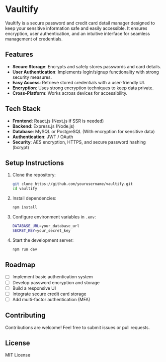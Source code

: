 # Vaultify

Vaultify is a secure password and credit card detail manager designed to keep your sensitive information safe and easily accessible. It ensures encryption, user authentication, and an intuitive interface for seamless management of credentials.

## Features
- **Secure Storage**: Encrypts and safely stores passwords and card details.
- **User Authentication**: Implements login/signup functionality with strong security measures.
- **Easy Access**: Retrieve stored credentials with a user-friendly UI.
- **Encryption**: Uses strong encryption techniques to keep data private.
- **Cross-Platform**: Works across devices for accessibility.

## Tech Stack
- **Frontend**: React.js (Next.js if SSR is needed)
- **Backend**: Express.js (Node.js)
- **Database**: MySQL or PostgreSQL (With encryption for sensitive data)
- **Authentication**: JWT / OAuth
- **Security**: AES encryption, HTTPS, and secure password hashing (bcrypt)

## Setup Instructions
1. Clone the repository:
   ```sh
   git clone https://github.com/yourusername/vaultify.git
   cd vaultify
   ```
2. Install dependencies:
   ```sh
   npm install
   ```
3. Configure environment variables in `.env`:
   ```sh
   DATABASE_URL=your_database_url
   SECRET_KEY=your_secret_key
   ```
4. Start the development server:
   ```sh
   npm run dev
   ```

## Roadmap
- [ ] Implement basic authentication system
- [ ] Develop password encryption and storage
- [ ] Build a responsive UI
- [ ] Integrate secure credit card storage
- [ ] Add multi-factor authentication (MFA)

## Contributing
Contributions are welcome! Feel free to submit issues or pull requests.

## License
MIT License

